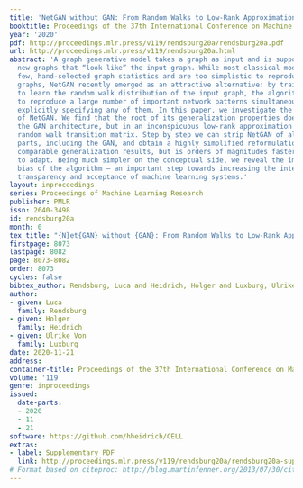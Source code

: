 ```yaml
---
title: 'NetGAN without GAN: From Random Walks to Low-Rank Approximations'
booktitle: Proceedings of the 37th International Conference on Machine Learning
year: '2020'
pdf: http://proceedings.mlr.press/v119/rendsburg20a/rendsburg20a.pdf
url: http://proceedings.mlr.press/v119/rendsburg20a.html
abstract: 'A graph generative model takes a graph as input and is supposed to generate
  new graphs that “look like” the input graph. While most classical models focus on
  few, hand-selected graph statistics and are too simplistic to reproduce real-world
  graphs, NetGAN recently emerged as an attractive alternative: by training a GAN
  to learn the random walk distribution of the input graph, the algorithm is able
  to reproduce a large number of important network patterns simultaneously, without
  explicitly specifying any of them. In this paper, we investigate the implicit bias
  of NetGAN. We find that the root of its generalization properties does not lie in
  the GAN architecture, but in an inconspicuous low-rank approximation of the logits
  random walk transition matrix. Step by step we can strip NetGAN of all unnecessary
  parts, including the GAN, and obtain a highly simplified reformulation that achieves
  comparable generalization results, but is orders of magnitudes faster and easier
  to adapt. Being much simpler on the conceptual side, we reveal the implicit inductive
  bias of the algorithm — an important step towards increasing the interpretability,
  transparency and acceptance of machine learning systems.'
layout: inproceedings
series: Proceedings of Machine Learning Research
publisher: PMLR
issn: 2640-3498
id: rendsburg20a
month: 0
tex_title: "{N}et{GAN} without {GAN}: From Random Walks to Low-Rank Approximations"
firstpage: 8073
lastpage: 8082
page: 8073-8082
order: 8073
cycles: false
bibtex_author: Rendsburg, Luca and Heidrich, Holger and Luxburg, Ulrike Von
author:
- given: Luca
  family: Rendsburg
- given: Holger
  family: Heidrich
- given: Ulrike Von
  family: Luxburg
date: 2020-11-21
address: 
container-title: Proceedings of the 37th International Conference on Machine Learning
volume: '119'
genre: inproceedings
issued:
  date-parts:
  - 2020
  - 11
  - 21
software: https://github.com/hheidrich/CELL
extras:
- label: Supplementary PDF
  link: http://proceedings.mlr.press/v119/rendsburg20a/rendsburg20a-supp.pdf
# Format based on citeproc: http://blog.martinfenner.org/2013/07/30/citeproc-yaml-for-bibliographies/
---
```

